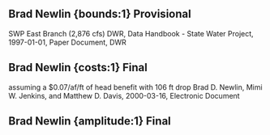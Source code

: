 ## Brad Newlin {bounds:1} Provisional
SWP East Branch (2,876 cfs)
DWR, Data Handbook - State Water Project, 1997-01-01, Paper Document, DWR

## Brad Newlin {costs:1} Final
assuming a $0.07/af/ft of head benefit with 106 ft drop
Brad D. Newlin, Mimi W. Jenkins, and Matthew D. Davis, 2000-03-16, Electronic Document

## Brad Newlin {amplitude:1} Final


